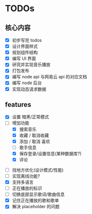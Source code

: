 
# TODOs

## 核心内容

- [x] 初步写完 todos
- [x] 设计界面样式
- [x] 规划组件结构
- [x] 编写 UI 界面
- [x] 研究并实现音乐播放
- [x] 打包发布
- [x] 编写 node api 与网易云 api 的对应文档
- [x] 编写 node 后台
- [x] 实现动态请求数据

## features

- [x] 设置 暗黑/正常模式
- [ ] 增加功能
  - [x] 搜索音乐
  - [x] 收藏 / 取消收藏
  - [x] 添加 / 取消 喜欢
  - [ ] 歌手信息
  - [x] 保存登录/设置信息(某种数据库?)
  - [x] 评论
<!-- - [ ] 音乐可视化 -->
- [ ] 找地方优化(设计模式/性能)
- [ ] 实现离线功能?
- [x] 支持多语言
- [ ] 正在播放的标识
- [ ] 切换底部显示歌词/歌曲信息
- [x] 记住正在播放的歌和歌单
- [x] 解决 placeholder 的问题